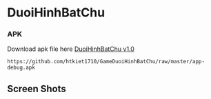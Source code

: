 # DuoiHinhBatChu

### APK
Download apk file here [DuoiHinhBatChu v1.0](https://github.com/htkiet1710/GameDuoiHinhBatChu/raw/master/app-debug.apk)
```
https://github.com/htkiet1710/GameDuoiHinhBatChu/raw/master/app-debug.apk
```
## Screen Shots
